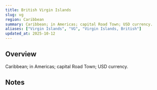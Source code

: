 ```yaml
---
title: British Virgin Islands
slug: vg
region: Caribbean
summary: Caribbean; in Americas; capital Road Town; USD currency.
aliases: ["Virgin Islands", "VG", "Virgin Islands, British"]
updated_at: 2025-10-12
---
```


## Overview

Caribbean; in Americas; capital Road Town; USD currency.

## Notes

<!-- Add your first note below -->
